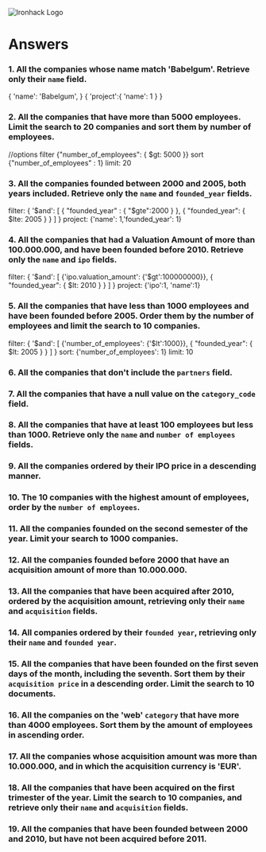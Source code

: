 ![Ironhack Logo](https://user-images.githubusercontent.com/23629340/40541063-a07a0a8a-601a-11e8-91b5-2f13e4e6b441.png)

# Answers

### 1. All the companies whose name match 'Babelgum'. Retrieve only their `name` field.

<!-- Your Code Goes Here -->

{
'name': 'Babelgum',
}
{
'project':{
'name': 1
}
}

### 2. All the companies that have more than 5000 employees. Limit the search to 20 companies and sort them by **number of employees**.

<!-- Your Code Goes Here -->

//options
filter {"number_of_employees": { \$gt: 5000 }}
sort {"number_of_employees" : 1}
limit: 20

### 3. All the companies founded between 2000 and 2005, both years included. Retrieve only the `name` and `founded_year` fields.

<!-- Your Code Goes Here -->

filter: { '$and': [ { "founded_year" : { "$gte":2000 } }, { "founded_year": { \$lte: 2005 } } ] }
project: {'name': 1,'founded_year': 1}

### 4. All the companies that had a Valuation Amount of more than 100.000.000, and have been founded before 2010. Retrieve only the `name` and `ipo` fields.

<!-- Your Code Goes Here -->

filter: { '$and': [ {'ipo.valuation_amount': {'$gt':100000000}}, { "founded_year": { \$lt: 2010 } } ] }
project: {'ipo':1, 'name':1}

### 5. All the companies that have less than 1000 employees and have been founded before 2005. Order them by the number of employees and limit the search to 10 companies.

<!-- Your Code Goes Here -->

filter: { '$and': [ {'number_of_employees': {'$lt':1000}}, { "founded_year": { \$lt: 2005 } } ] }
sort: {'number_of_employees': 1}
limit: 10

### 6. All the companies that don't include the `partners` field.

<!-- Your Code Goes Here -->

### 7. All the companies that have a null value on the `category_code` field.

<!-- Your Code Goes Here -->

### 8. All the companies that have at least 100 employees but less than 1000. Retrieve only the `name` and `number of employees` fields.

<!-- Your Code Goes Here -->

### 9. All the companies ordered by their IPO price in a descending manner.

<!-- Your Code Goes Here -->

### 10. The 10 companies with the highest amount of employees, order by the `number of employees`.

<!-- Your Code Goes Here -->

### 11. All the companies founded on the second semester of the year. Limit your search to 1000 companies.

<!-- Your Code Goes Here -->

### 12. All the companies founded before 2000 that have an acquisition amount of more than 10.000.000.

<!-- Your Code Goes Here -->

### 13. All the companies that have been acquired after 2010, ordered by the acquisition amount, retrieving only their `name` and `acquisition` fields.

<!-- Your Code Goes Here -->

### 14. All companies ordered by their `founded year`, retrieving only their `name` and `founded year`.

<!-- Your Code Goes Here -->

### 15. All the companies that have been founded on the first seven days of the month, including the seventh. Sort them by their `acquisition price` in a descending order. Limit the search to 10 documents.

<!-- Your Code Goes Here -->

### 16. All the companies on the 'web' `category` that have more than 4000 employees. Sort them by the amount of employees in ascending order.

<!-- Your Code Goes Here -->

### 17. All the companies whose acquisition amount was more than 10.000.000, and in which the acquisition currency is 'EUR'.

<!-- Your Code Goes Here -->

### 18. All the companies that have been acquired on the first trimester of the year. Limit the search to 10 companies, and retrieve only their `name` and `acquisition` fields.

<!-- Your Code Goes Here -->

### 19. All the companies that have been founded between 2000 and 2010, but have not been acquired before 2011.

<!-- Your Code Goes Here -->
